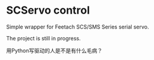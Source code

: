 # SCServo control

Simple wrapper for Feetach SCS/SMS Series serial servo.

The project is still in progress.

用Python写驱动的人是不是有什么毛病？
